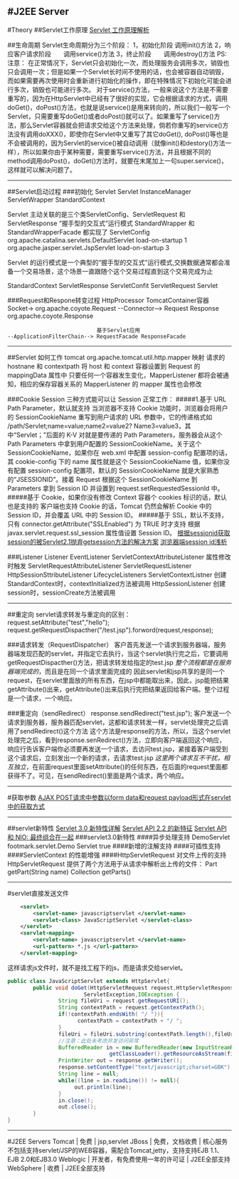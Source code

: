 #J2EE Server
---
#Theory
##Servlet工作原理
[Servlet 工作原理解析](http://www.ibm.com/developerworks/cn/java/j-lo-servlet/index.html)

##生命周期
Servlet生命周期分为三个阶段：
1，初始化阶段  调用init()方法
2，响应客户请求阶段　　调用service()方法
3，终止阶段　　调用destroy()方法
PS:注意：
在正常情况下，Servlet只会初始化一次，而处理服务会调用多次，销毁也只会调用一次；但是如果一个Servlet长时间不使用的话，也会被容器自动销毁，而如果需要再次使用时会重新进行初始化的操作，即在特殊情况下初始化可能会进行多次，销毁也可能进行多次。
 对于service()方法，一般来说这个方法是不需要重写的，因为在HttpServlet中已经有了很好的实现，它会根据请求的方式，调用doGet()，doPost()方法，也就是说service()是用来转向的，所以我们一般写一个Servlet，只需要重写doGet()或者doPost()就可以了。如果重写了service()方法，那么Servlet容器就会把请求交给这个方法来处理，倘若你重写的service()方法没有调用doXXX()，即使你在Servlet中又重写了其它doGet(), doPost()等也是不会被调用的，因为Servlet的service()被自动调用（就像init()和destory()方法一样），所以如果你由于某种需要，需要重写service()方法，并且根据不同的method调用doPost()，doGet()方法时，就要在末尾加上一句super.service()，这样就可以解决问题了。

---
##Servlet启动过程
###初始化 Servlet
Servlet InstanceManager
ServletWrapper
StandardContext

Servlet 主动关联的是三个类ServletConfig、ServletRequest 和 ServletResponse
“握手型的交互式”运行模式
StandardWrapper 和 StandardWrapperFacade 都实现了 ServletConfig 
org.apache.catalina.servlets.DefaultServlet load-on-startup 1 
org.apache.jasper.servlet.JspServlet load-on-startup 3

Servlet 的运行模式是一个典型的“握手型的交互式”运行模式,交换数据通常都会准备一个交易场景，这个场景一直跟随个这个交易过程直到这个交易完成为止

StandardContext ServletResponse
ServletConfit   ServletRequest
Servlet

###Request和Respone转变过程
            HttpProcessor                            TomcatContainer容器
    Socket-> org.apache.coyote.Request --Connector--> Request Response
         org.apache.coyote.Response
                            
                                基于Servlet应用
    --ApplicationFilterChain--> RequestFacade ResponseFacade

---
##Servlet 如何工作
tomcat  org.apache.tomcat.util.http.mapper 
映射 请求的 hostnane 和 contextpath 将 host 和 context 容器设置到 Request 的 mappingData 属性中
只要任何一个容器发生变化，MapperListener 都将会被通知，相应的保存容器关系的 MapperListener 的 mapper 属性也会修改


###Cookie Session
三种方式能可以让 Session 正常工作：
#####1.基于 URL Path Parameter，默认就支持 
当浏览器不支持 Cookie 功能时，浏览器会将用户的 SessionCookieName 重写到用户请求的 URL 参数中，它的传递格式如 /path/Servlet;name=value;name2=value2? Name3=value3，其中“Servlet；”后面的 K-V 对就是要传递的 Path Parameters，服务器会从这个 Path Parameters 中拿到用户配置的 SessionCookieName。关于这个 SessionCookieName，如果你在 web.xml 中配置 session-config 配置项的话，其 cookie-config 下的 name 属性就是这个 SessionCookieName 值，如果你没有配置 session-config 配置项，默认的 SessionCookieName 就是大家熟悉的“JSESSIONID”。接着 Request 根据这个 SessionCookieName 到 Parameters 拿到 Session ID 并设置到 request.setRequestedSessionId 中。
#####基于 Cookie，如果你没有修改 Context 容器个 cookies 标识的话，默认也是支持的
客户端也支持 Cookie 的话，Tomcat 仍然会解析 Cookie 中的 Session ID，并会覆盖 URL 中的 Session ID。
#####基于 SSL，默认不支持，只有 connector.getAttribute("SSLEnabled") 为 TRUE 时才支持
根据 javax.servlet.request.ssl_session 属性值设置 Session ID。
[根据sessionid获取session的被Servlet2.1抛弃getsession方法的解决方案](http://wangyong31893189.iteye.com/blog/1355284)
[浏览器端session id浅析](http://blog.csdn.net/anialy/article/details/38554993)


###Listener
Listener
    EventListener
        ServletContextAttributeListener 属性修改时触发
        ServletRequestAttributeListener
        ServletRequestListener
        HttpSessionSttributeListener
    LifecycleListeners
        ServletContextListner 创建StandardContext时，contextInitialized方法被调用
        HttpSessionListener 创建session时，sessionCreate方法被调用


---
##重定向
servlet请求转发与重定向的区别：
request.setAttribute("test","hello");
request.getRequestDispacther("/test.jsp").forword(request,response); 

###请求转发（RequestDispatcher）
客户首先发送一个请求到服务器端，服务器端发现匹配的servlet，并指定它去执行，当这个servlet执行完之后，它要调用getRequestDispacther()方法，把请求转发给指定的test.jsp
*整个流程都是在服务器端完成的*，而且是在同一个请求里面完成的
因此servlet和jsp共享的是同一个request，在servlet里面放的所有东西，在jsp中都能取出来，因此，jsp能把结果getAttribute()出来，getAttribute()出来后执行完把结果返回给客户端。整个过程是一个请求，一个响应。

###重定向（sendRedirect）
response.sendRedirect("test.jsp");
客户发送一个请求到服务器，服务器匹配servlet，这都和请求转发一样，servlet处理完之后调用了sendRedirect()这个方法
这个方法是response的方法，所以，当这个servlet处理完之后，看到response.senRedirect()方法，立即向客户端返回这个响应，响应行告诉客户端你必须要再发送一个请求，去访问test.jsp，紧接着客户端受到这个请求后，立刻发出一个新的请求，去请求test.jsp
*这里两个请求互不干扰，相互独立*，在前面request里面setAttribute()的任何东西，在后面的request里面都获得不了。可见，在sendRedirect()里面是两个请求，两个响应。



----
#获取参数
[AJAX POST请求中参数以form data和request payload形式在servlet中的获取方式](http://blog.csdn.net/mhmyqn/article/details/25561535)


---
##servlet新特性
[Servlet 3.0 新特性详解](http://www.ibm.com/developerworks/cn/java/j-lo-servlet30/)
[Servlet API 2.2 的新特征](http://www.ibm.com/developerworks/cn/java/servlet_new/)
[Servlet API 和 NIO: 最终组合在一起](http://www.ibm.com/developerworks/cn/java/j-nioserver/)
###servlet3.0新特性
####异步处理支持
<servlet> 
    <servlet-name>DemoServlet</servlet-name> 
    <servlet-class>footmark.servlet.Demo Servlet</servlet-class> 
    <async-supported>true</async-supported> 
</servlet>
####新增的注解支持
####可插性支持
####ServletContext 的性能增强
####HttpServletRequest 对文件上传的支持
HttpServletRequest 提供了两个方法用于从请求中解析出上传的文件：
Part getPart(String name)
Collection<Part> getParts()




---
#servlet直接发送文件
```xml
    <servlet> 
        <servlet-name> javascriptservlet </servlet-name> 
        <servlet-class> JavaScriptServlet </servlet-class> 
    </servlet> 
    <servlet-mapping> 
        <servlet-name> javascriptservlet </servlet-name> 
        <url-pattern> *.js </url-pattern> 
    </servlet-mapping> 
```
这样请求js文件时，就不是找工程下的js，而是请求交给servlet。
```java
public class JavaScriptServlet extends HttpServlet{ 
        public void doGet(HttpServletRequest request,HttpServletResponse response)throws
                        ServletException,IOException { 
                String fileUri = request.getRequestURI(); 
                String contextPath = request.getContextPath(); 
                if(!contextPath.endsWith( "/ ")){ 
                      contextPath = contextPath + "/ "; 
                } 
                fileUri = fileUri.substring(contextPath.length(),fileUri.length());
                //注意：此处未考虑并发访问异常 
                BufferedReader in = new BufferedReader(new InputStreamReader(getClass().
                                getClassLoader().getResourceAsStream(fileUri))); 
                PrintWriter out = response.getWriter();
                response.setContentType("text/javascript;charset=GBK"); 
                String line = null; 
                while((line = in.readLine()) != null){ 
                     out.println(line); 
                }
                in.close(); 
                out.close(); 
        } 
} 
```

---
#J2EE Servers
Tomcat 	| 免费 | jsp,servlet
JBoss | 免费，文档收费 | 核心服务不包括支持servlet/JSP的WEB容器，需配合Tomcat,jetty，支持支持EJB 1.1、EJB 2.0和EJB3.0
Weblogic | 开发者，有免费使用一年的许可证 | J2EE全部支持
WebSphere | 收费  | J2EE全部支持


















